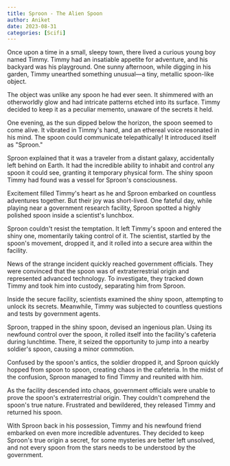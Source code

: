 ```yaml
---
title: Sproon - The Alien Spoon
author: Aniket
date: 2023-08-31
categories: [Scifi]
---
```


Once upon a time in a small, sleepy town, there lived a curious young boy named Timmy. Timmy had an insatiable appetite for adventure, and his backyard was his playground. One sunny afternoon, while digging in his garden, Timmy unearthed something unusual—a tiny, metallic spoon-like object.

The object was unlike any spoon he had ever seen. It shimmered with an otherworldly glow and had intricate patterns etched into its surface. Timmy decided to keep it as a peculiar memento, unaware of the secrets it held.

One evening, as the sun dipped below the horizon, the spoon seemed to come alive. It vibrated in Timmy's hand, and an ethereal voice resonated in his mind. The spoon could communicate telepathically! It introduced itself as "Sproon."

Sproon explained that it was a traveler from a distant galaxy, accidentally left behind on Earth. It had the incredible ability to inhabit and control any spoon it could see, granting it temporary physical form. The shiny spoon Timmy had found was a vessel for Sproon's consciousness.

Excitement filled Timmy's heart as he and Sproon embarked on countless adventures together. But their joy was short-lived. One fateful day, while playing near a government research facility, Sproon spotted a highly polished spoon inside a scientist's lunchbox.

Sproon couldn't resist the temptation. It left Timmy's spoon and entered the shiny one, momentarily taking control of it. The scientist, startled by the spoon's movement, dropped it, and it rolled into a secure area within the facility.

News of the strange incident quickly reached government officials. They were convinced that the spoon was of extraterrestrial origin and represented advanced technology. To investigate, they tracked down Timmy and took him into custody, separating him from Sproon.

Inside the secure facility, scientists examined the shiny spoon, attempting to unlock its secrets. Meanwhile, Timmy was subjected to countless questions and tests by government agents.

Sproon, trapped in the shiny spoon, devised an ingenious plan. Using its newfound control over the spoon, it rolled itself into the facility's cafeteria during lunchtime. There, it seized the opportunity to jump into a nearby soldier's spoon, causing a minor commotion.

Confused by the spoon's antics, the soldier dropped it, and Sproon quickly hopped from spoon to spoon, creating chaos in the cafeteria. In the midst of the confusion, Sproon managed to find Timmy and reunited with him.

As the facility descended into chaos, government officials were unable to prove the spoon's extraterrestrial origin. They couldn't comprehend the spoon's true nature. Frustrated and bewildered, they released Timmy and returned his spoon.

With Sproon back in his possession, Timmy and his newfound friend embarked on even more incredible adventures. They decided to keep Sproon's true origin a secret, for some mysteries are better left unsolved, and not every spoon from the stars needs to be understood by the government.